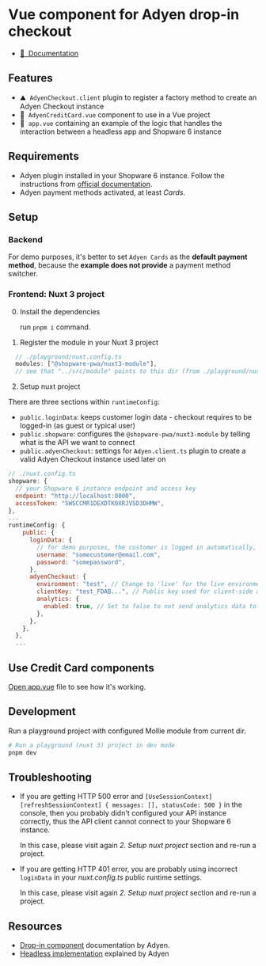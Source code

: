 # Vue component for Adyen drop-in checkout

- [📖 &nbsp;Documentation](https://frontends.shopware.com)

## Features

<!-- Highlight some of the features your module provide here -->

- ⛰ &nbsp;`AdyenCheckout.client` plugin to register a factory method to create an Adyen Checkout instance
- 🚠 &nbsp;`AdyenCreditCard.vue` component to use in a Vue project
- 🌲 &nbsp;`app.vue` containing an example of the logic that handles the interaction between a headless app and Shopware 6 instance

## Requirements

- Adyen plugin installed in your Shopware 6 instance. Follow the instructions from [official documentation](https://docs.adyen.com/plugins/shopware-6/headless-integration/).
- Adyen payment methods activated, at least _Cards_.

## Setup

### Backend

For demo purposes, it's better to set `Adyen Cards` as the **default payment method**, because the **example does not provide** a payment method switcher.

### Frontend: Nuxt 3 project

0. Install the dependencies

   run `pnpm i` command.

1. Register the module in your Nuxt 3 project

```js
  // ./playground/nuxt.config.ts
  modules: ["@shopware-pwa/nuxt3-module"],
  // see that "../src/module" points to this dir (from ./playground/nuxt.config.ts file)
```

2. Setup nuxt project

There are three sections within `runtimeConfig`:

- `public.loginData`: keeps customer login data - checkout requires to be logged-in (as guest or typical user)
- `public.shopware`: configures the `@shopware-pwa/nuxt3-module` by telling what is the API we want to connect
- `public.adyenCheckout`: settings for `Adyen.client.ts` plugin to create a valid Adyen Checkout instance used later on

```js
// ./nuxt.config.ts
shopware: {
  // your Shopware 6 instance endpoint and access key
  endpoint: "http://localhost:8000",
  accessToken: "SWSCCMR1DEXDTK0XRJVSD3DHMW",
},
...
runtimeConfig: {
    public: {
      loginData: {
        // for demo purposes, the customer is logged in automatically, so please adjust the loginData to some of yours customer account
        username: "somecustomer@email.com",
        password: "somepassword",
      },
      adyenCheckout: {
        environment: "test", // Change to 'live' for the live environment.
        clientKey: "test_FDAB...", // Public key used for client-side authentication: https://docs.adyen.com/development-resources/client-side-authentication
        analytics: {
          enabled: true, // Set to false to not send analytics data to Adyen.
        },
      },
    },
  },
  ...
```

## Use Credit Card components

[Open app.vue](https://github.com/shopware/frontends/blob/main/examples/adyen-dropin-component/app.vue) file to see how it's working.

## Development

Run a playground project with configured Mollie module from current dir.

```bash
# Run a playground (nuxt 3) project in dev mode
pnpm dev
```

## Troubleshooting

- If you are getting HTTP 500 error and `[UseSessionContext][refreshSessionContext] { messages: [], statusCode: 500 }` in the console, then you probably didn't configured your API instance correctly, thus the API client cannot connect to your Shopware 6 instance.

  In this case, please visit again _2. Setup nuxt project_ section and re-run a project.

- If you are getting HTTP 401 error, you are probably using incorrect `loginData` in your _nuxt.config.ts_ public runtime settings.

  In this case, please visit again _2. Setup nuxt project_ section and re-run a project.

## Resources

- [Drop-in component](https://docs.adyen.com/online-payments/build-your-integration/?platform=Web&integration=Drop-in) documentation by Adyen.
- [Headless implementation](https://docs.adyen.com/plugins/shopware-6/headless-integration/) explained by Adyen
